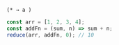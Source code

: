 ```
(* → a )
```

```typescript
const arr = [1, 2, 3, 4];
const addFn = (sum, n) => sum + n;
reduce(arr, addFn, 0); // 10
```

